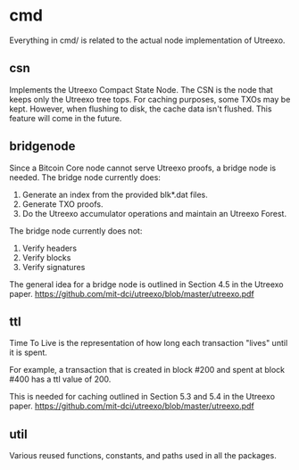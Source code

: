 # cmd

Everything in cmd/ is related to the actual node implementation of Utreexo.

## csn

Implements the Utreexo Compact State Node. The CSN is the node that keeps only
the Utreexo tree tops. For caching purposes, some TXOs may be kept. However, when
flushing to disk, the cache data isn't flushed. This feature will come in the future.

## bridgenode

Since a Bitcoin Core node cannot serve Utreexo proofs, a bridge node is needed.
The bridge node currently does:

1. Generate an index from the provided blk*.dat files.
2. Generate TXO proofs.
3. Do the Utreexo accumulator operations and maintain an Utreexo Forest.

The bridge node currently does not:

1. Verify headers
2. Verify blocks
3. Verify signatures

The general idea for a bridge node is outlined in Section 4.5 in the Utreexo paper.
https://github.com/mit-dci/utreexo/blob/master/utreexo.pdf

## ttl

Time To Live is the representation of how long each transaction "lives" until it is
spent.

For example, a transaction that is created in block #200 and spent at block #400 has
a ttl value of 200.

This is needed for caching outlined in Section 5.3 and 5.4 in the Utreexo paper.
https://github.com/mit-dci/utreexo/blob/master/utreexo.pdf

## util

Various reused functions, constants, and paths used in all the packages.
